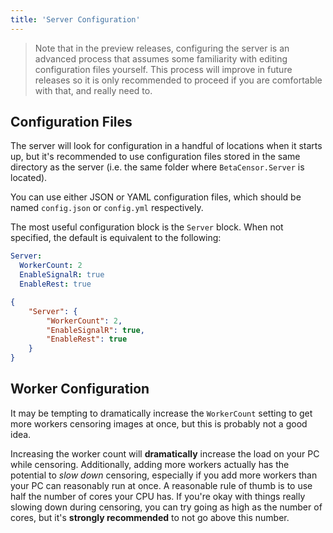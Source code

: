 ```yaml
---
title: 'Server Configuration'
---
```


> Note that in the preview releases, configuring the server is an advanced process that assumes some familiarity with editing configuration files yourself.
> This process will improve in future releases so it is only recommended to proceed if you are comfortable with that, and really need to.

## Configuration Files

The server will look for configuration in a handful of locations when it starts up, but it's recommended to use configuration files stored in the same directory as the server (i.e. the same folder where `BetaCensor.Server` is located).

You can use either JSON or YAML configuration files, which should be named `config.json` or `config.yml` respectively.

The most useful configuration block is the `Server` block. When not specified, the default is equivalent to the following:

<CodeGroup>
  <CodeGroupItem title="YAML" active>

```yaml
Server:
  WorkerCount: 2
  EnableSignalR: true
  EnableRest: true
```

  </CodeGroupItem>

  <CodeGroupItem title="JSON">

```json
{
    "Server": {
        "WorkerCount": 2,
        "EnableSignalR": true,
        "EnableRest": true
    }
}
```

  </CodeGroupItem>
</CodeGroup>

## Worker Configuration

It may be tempting to dramatically increase the `WorkerCount` setting to get more workers censoring images at once, but this is probably not a good idea.

Increasing the worker count will **dramatically** increase the load on your PC while censoring. Additionally, adding more workers actually has the potential to _slow down_ censoring, especially if you add more workers than your PC can reasonably run at once. A reasonable rule of thumb is to use half the number of cores your CPU has. If you're okay with things really slowing down during censoring, you can try going as high as the number of cores, but it's **strongly recommended** to not go above this number.